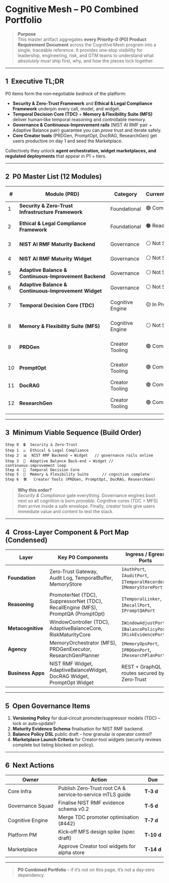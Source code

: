 # Cognitive Mesh – P0 Combined Portfolio

> **Purpose**\
> This master artifact aggregates **every Priority‑0 (P0) Product Requirement Document** across the Cognitive Mesh program into a single, traceable reference. It provides one‑stop visibility for leadership, engineering, risk, and GTM teams to understand what *absolutely must* ship first, why, and how the pieces lock together.

---

## 1  Executive TL;DR

P0 items form the non‑negotiable *bedrock* of the platform:

- **Security & Zero‑Trust Framework** and **Ethical & Legal Compliance Framework** underpin every call, model, and widget.
- **Temporal Decision Core (TDC)** + **Memory & Flexibility Suite (MFS)** deliver human‑like temporal reasoning and controllable memory.
- **Governance & Continuous‑Improvement rails** (NIST AI RMF pair + Adaptive Balance pair) guarantee you can *prove* trust and iterate safely.
- **Core Creator tools** (PRDGen, PromptOpt, DocRAG, ResearchGen) get users productive on day 1 and seed the Marketplace.

Collectively they unlock **agent orchestration, widget marketplaces, and regulated deployments** that appear in P1 + tiers.

---

## 2  P0 Master List (12 Modules)

| #  | Module (PRD)                                          | Category         | Current Status | Core Value Proposition                            | Primary Platform Layers              | Major Dependencies |
| -- | ----------------------------------------------------- | ---------------- | -------------- | ------------------------------------------------- | ------------------------------------ | ------------------ |
| 1  | **Security & Zero‑Trust Infrastructure Framework**    | Foundational     | 🟢 Complete    | End‑to‑end auth / secrets / audit                 | Foundation                           |  —                 |
| 2  | **Ethical & Legal Compliance Framework**              | Foundational     | 🟠 Ready       | Global policy guard‑rails & red‑team hooks        | Foundation → Metacognitive           | 1                  |
| 3  | **NIST AI RMF Maturity Backend**                      | Governance       | ⚪ Not Started  | Evidence‑based AI risk tracking                   | Foundation, BusinessApps             | 1‑2                |
| 4  | **NIST AI RMF Maturity Widget**                       | Governance       | ⚪ Not Started  | Real‑time risk dashboards                         | BusinessApps                         |  3                 |
| 5  | **Adaptive Balance & Continuous‑Improvement Backend** | Governance       | ⚪ Not Started  | Multi‑objective control loops                     | Metacognitive                        | 1‑2                |
| 6  | **Adaptive Balance & Continuous‑Improvement Widget**  | Governance       | ⚪ Not Started  | Visual tuning of balance spectrums                | BusinessApps                         | 5                  |
| 7  | **Temporal Decision Core (TDC)**                      | Cognitive Engine | 🟡 In Progress | Safe, adaptive temporal linking & decision gating | Foundation, Reasoning, Metacognitive | 1‑2                |
| 8  | **Memory & Flexibility Suite (MFS)**                  | Cognitive Engine | ⚪ Not Started  | Bounded‑memory management & flexible recall       | Foundation, Agency                   | 7                  |
| 9  | **PRDGen**                                            | Creator Tooling  | 🟢 Complete    | One‑click, policy‑aligned PRD generation          | BusinessApps, Agency                 | 1‑2                |
| 10 | **PromptOpt**                                         | Creator Tooling  | 🟢 Complete    | Governance‑grade prompt authoring & QA            | Reasoning, BusinessApps              | 1‑2                |
| 11 | **DocRAG**                                            | Creator Tooling  | 🟢 Complete    | Cited Q&A on complex docs                         | Reasoning, BusinessApps              | 1‑2                |
| 12 | **ResearchGen**                                       | Creator Tooling  | 🟢 Complete    | Multi‑agent research pipeline orchestration       | Agency, Metacognitive                | 1‑2, 7‑8           |

---

## 3  Minimum Viable Sequence (Build Order)

```
Step 0  🔒  Security & Zero‑Trust
Step 1  ⚖️  Ethical & Legal Compliance
Step 2  📊  NIST RMF Backend → Widget   // governance rails online
Step 3  🔁  Adaptive Balance Back‑end → Widget // continuous‑improvement loop
Step 4  🧠  Temporal Decision Core
Step 5  🧠  Memory & Flexibility Suite      // cognition complete
Step 6  🛠   Creator Tools (PRDGen, PromptOpt, DocRAG, ResearchGen)
```

> **Why this order?**\
> *Security & Compliance* gate everything. Governance engines boot next so all cognition is born *provable*. Cognitive cores (TDC + MFS) then arrive inside a safe envelope. Finally, creator tools give users immediate value and content to test the stack.

---

## 4  Cross‑Layer Component & Port Map (Condensed)

| Layer             | Key P0 Components                                                                | Ingress / Egress Ports                                             |
| ----------------- | -------------------------------------------------------------------------------- | ------------------------------------------------------------------ |
| **Foundation**    | Zero‑Trust Gateway, Audit Log, TemporalBuffer, MemoryStore                       | `IAuthPort`, `IAuditPort`, `ITemporalRecorder`, `IMemoryStorePort` |
| **Reasoning**     | PromoterNet (TDC), SuppressorNet (TDC), RecallEngine (MFS), PromptQA (PromptOpt) | `ITemporalLinker`, `IRecallPort`, `IPromptQAPort`                  |
| **Metacognitive** | WindowController (TDC), AdaptiveBalanceCore, RiskMaturityCore                    | `IWindowAdjustPort`, `IBalancePolicyPort`, `IRiskEvidencePort`     |
| **Agency**        | MemoryOrchestrator (MFS), PRDGenExecutor, ResearchGenPlanner                     | `IMemoryOpsPort`, `IPRDGenPort`, `IResearchPlanPort`               |
| **Business Apps** | NIST RMF Widget, AdaptiveBalanceWidget, DocRAG Widget, PromptOpt Widget          | REST + GraphQL routes secured by Zero‑Trust                        |

---

## 5  Open Governance Items

1. **Versioning Policy** for dual‑circuit promoter/suppressor models (TDC) – lock or auto‑update?
2. **Maturity Evidence Schema** finalisation for NIST RMF backend.
3. **Balance Policy DSL** public draft – how granular is operator control?
4. **Marketplace Launch Criteria** for Creator‑tool widgets (security reviews complete but listing blocked on policy).

---

## 6  Next Actions

| Owner            | Action                                                     | Due        |
| ---------------- | ---------------------------------------------------------- | ---------- |
| Core Infra       | Publish Zero‑Trust root CA & service‑to‑service mTLS guide | **T‑3 d**  |
| Governance Squad | Finalise NIST RMF evidence schema v0.2                     | **T‑5 d**  |
| Cognitive Engine | Merge TDC promoter optimisation (#442)                     | **T‑7 d**  |
| Platform PM      | Kick‑off MFS design spike (spec draft)                     | **T‑10 d** |
| Marketplace      | Approve Creator tool widgets for alpha store               | **T‑14 d** |

---

> **P0 Combined Portfolio** – if it’s not on this page, it’s *not* a day‑zero dependency.

